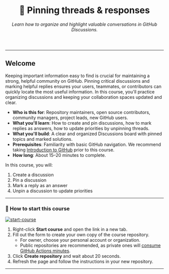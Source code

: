 

<!--
  <<< Author notes: Step 1 >>>
  Choose 3-5 steps for your course.
  The first step is always the hardest, so pick something easy!
  Link to docs.github.com for further explanations.
  Encourage users to open new tabs for steps!
-->

<header>

# 📌 Pinning threads & responses

_Learn how to organize and highlight valuable conversations in GitHub Discussions._

</header>

---

## Welcome

Keeping important information easy to find is crucial for maintaining a strong, helpful community on GitHub. Pinning critical discussions and marking helpful replies ensures your users, teammates, or contributors can quickly locate the most useful information. In this course, you'll practice organizing discussions and keeping your collaboration spaces updated and clear.

- **Who is this for**: Repository maintainers, open source contributors, community managers, project leads, new GitHub users.
- **What you'll learn**: How to create and pin discussions, how to mark replies as answers, how to update priorities by unpinning threads.
- **What you'll build**: A clear and organized Discussions board with pinned topics and marked solutions.
- **Prerequisites**: Familiarity with basic GitHub navigation. We recommend taking [Introduction to GitHub](https://github.com/skills/introduction-to-github) prior to this course.
- **How long**: About 15–20 minutes to complete.

In this course, you will:

1. Create a discussion
2. Pin a discussion
3. Mark a reply as an answer
4. Unpin a discussion to update priorities

---

### 🚀 How to start this course

[![start-course](https://user-images.githubusercontent.com/1221423/235727646-4a590299-ffe5-480d-8cd5-8194ea184546.svg)](https://github.com/new?template_owner=samaradw&template_name=pin7&owner=%40me&name=samaradw-pin7&description=My+clone+repository&visibility=public)

1. Right-click **Start course** and open the link in a new tab.
2. Fill out the form to create your own copy of the course repository.
   - For owner, choose your personal account or organization.
   - Public repositories are recommended, as private ones will [consume GitHub Actions minutes](https://docs.github.com/en/billing/managing-billing-for-github-actions/about-billing-for-github-actions).
3. Click **Create repository** and wait about 20 seconds.
4. Refresh the page and follow the instructions in your new repository.

<footer>

<!--
  <<< Author notes: Footer >>>
  Add a link to get support, GitHub status page, code of conduct, license link.
-->

---
